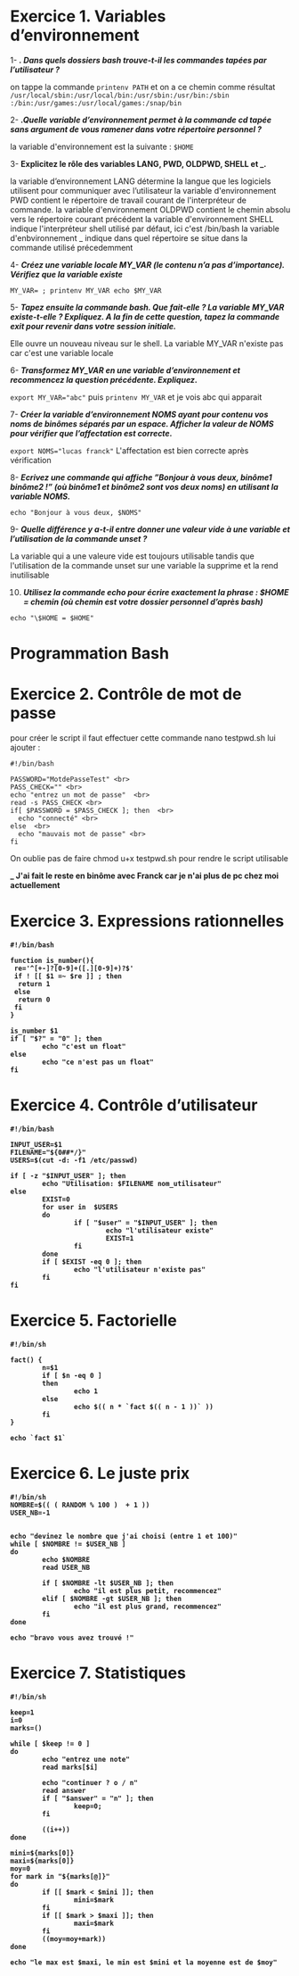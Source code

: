 
# Exercice 1. Variables d’environnement



1- <b>_. Dans quels dossiers bash trouve-t-il les commandes tapées par l’utilisateur ?_</b>

on tappe la commande `printenv PATH` et on a ce chemin comme résultat `/usr/local/sbin:/usr/local/bin:/usr/sbin:/usr/bin:/sbin
:/bin:/usr/games:/usr/local/games:/snap/bin`

2- <b>_.Quelle variable d’environnement permet à la commande cd tapée sans argument de vous ramener dans
votre répertoire personnel ?_</b>

la variable d'environnement est la suivante : `$HOME`

3- <b> Explicitez le rôle des variables LANG, PWD, OLDPWD, SHELL et _.</b>

la variable d’environnement LANG détermine la langue que les logiciels utilisent pour communiquer avec l’utilisateur
la variable d'environnement PWD contient le répertoire de travail courant de l'interpréteur de commande.
la variable d'environnement OLDPWD contient le chemin absolu vers le répertoire courant précédent
la variable d'environnement SHELL indique l'interpréteur shell utilisé par défaut, ici c'est /bin/bash 
la variable d'enbvironnement _ indique dans quel répertoire se situe dans la commande utilisé précedemment

4- <b> _Créez une variable locale MY_VAR (le contenu n’a pas d’importance). Vérifiez que la variable existe_ </b>

`MY_VAR= ; printenv MY_VAR
echo $MY_VAR`

5- <b> _Tapez ensuite la commande bash. Que fait-elle ? La variable MY_VAR existe-t-elle ? Expliquez. A la fin
de cette question, tapez la commande exit pour revenir dans votre session initiale._ </b>

Elle ouvre un nouveau niveau sur le shell. La variable MY_VAR n'existe pas car c'est une variable locale 

6- <b> _Transformez MY_VAR en une variable d’environnement et recommencez la question précédente. Expliquez._ </b>

`export MY_VAR="abc"` puis `printenv MY_VAR` et je vois abc qui apparait 

7- <b> _Créer la variable d’environnement NOMS ayant pour contenu vos noms de binômes séparés par un espace.
Afficher la valeur de NOMS pour vérifier que l’affectation est correcte._ </b>

`export NOMS="lucas franck"`  L'affectation est bien correcte après vérification 


8- <b> _Ecrivez une commande qui affiche ”Bonjour à vous deux, binôme1 binôme2 !” (où binôme1 et binôme2
sont vos deux noms) en utilisant la variable NOMS._ </b>

`echo "Bonjour à vous deux, $NOMS"` 

9- <b> _Quelle différence y a-t-il entre donner une valeur vide à une variable et l’utilisation de la commande
unset ?_ </b>

La variable qui a une valeure vide est toujours utilisable tandis que l'utilisation de la commande unset sur une variable la supprime et la rend inutilisable 

10.  <b> _Utilisez la commande echo pour écrire exactement la phrase : $HOME = chemin (où chemin est votre
dossier personnel d’après bash)_ </b>

`echo "\$HOME = $HOME"`

# Programmation Bash


# Exercice 2. Contrôle de mot de passe

pour créer le script il faut effectuer cette commande nano testpwd.sh lui ajouter : <br>

```
#!/bin/bash

PASSWORD="MotdePasseTest" <br>
PASS_CHECK="" <br>
echo "entrez un mot de passe"  <br> 
read -s PASS_CHECK <br> 
if[ $PASSWORD = $PASS_CHECK ]; then  <br> 
  echo "connecté" <br>  
else  <br> 
  echo "mauvais mot de passe" <br> 
fi 
``` 


On oublie pas de faire chmod u+x testpwd.sh pour rendre le script utilisable

<b> _ J'ai fait le reste en binôme avec Franck car je n'ai plus de pc chez moi actuellement 

# Exercice 3. Expressions rationnelles

```
#!/bin/bash

function is_number(){
 re='^[+-]?[0-9]+([.][0-9]+)?$'
 if ! [[ $1 =~ $re ]] ; then
  return 1
 else
  return 0
 fi
}

is_number $1
if [ "$?" = "0" ]; then
        echo "c'est un float"
else
        echo "ce n'est pas un float"
fi

``` 


# Exercice 4. Contrôle d’utilisateur

```
#!/bin/bash

INPUT_USER=$1
FILENAME="${0##*/}"
USERS=$(cut -d: -f1 /etc/passwd)

if [ -z "$INPUT_USER" ]; then
        echo "Utilisation: $FILENAME nom_utilisateur"
else
        EXIST=0
        for user in  $USERS
        do
                if [ "$user" = "$INPUT_USER" ]; then
                        echo "l'utilisateur existe"
                        EXIST=1
                fi
        done
        if [ $EXIST -eq 0 ]; then
                echo "l'utilisateur n'existe pas"
        fi
fi

``` 

# Exercice 5. Factorielle

``` 
#!/bin/sh 
 
fact() { 
        n=$1 
        if [ $n -eq 0 ] 
        then 
                echo 1 
        else 
                echo $(( n * `fact $(( n - 1 ))` )) 
        fi 
} 
 
echo `fact $1`

```  

# Exercice 6. Le juste prix 
```
#!/bin/sh 
NOMBRE=$(( ( RANDOM % 100 )  + 1 ))
USER_NB=-1


echo "devinez le nombre que j'ai choisi (entre 1 et 100)"
while [ $NOMBRE != $USER_NB ]
do
        echo $NOMBRE
        read USER_NB

        if [ $NOMBRE -lt $USER_NB ]; then
                echo "il est plus petit, recommencez"
        elif [ $NOMBRE -gt $USER_NB ]; then
                echo "il est plus grand, recommencez"
        fi
done

echo "bravo vous avez trouvé !"
``` 

# Exercice 7. Statistiques

```
#!/bin/sh

keep=1
i=0
marks=()

while [ $keep != 0 ]
do
        echo "entrez une note"
        read marks[$i]

        echo "continuer ? o / n"
        read answer
        if [ "$answer" = "n" ]; then
                keep=0;
        fi

        ((i++))
done

mini=${marks[0]}
maxi=${marks[0]}
moy=0
for mark in "${marks[@]}"
do
        if [[ $mark < $mini ]]; then
                mini=$mark
        fi
        if [[ $mark > $maxi ]]; then
                maxi=$mark
        fi
        ((moy=moy+mark))
done

echo "le max est $maxi, le min est $mini et la moyenne est de $moy"
``` 
